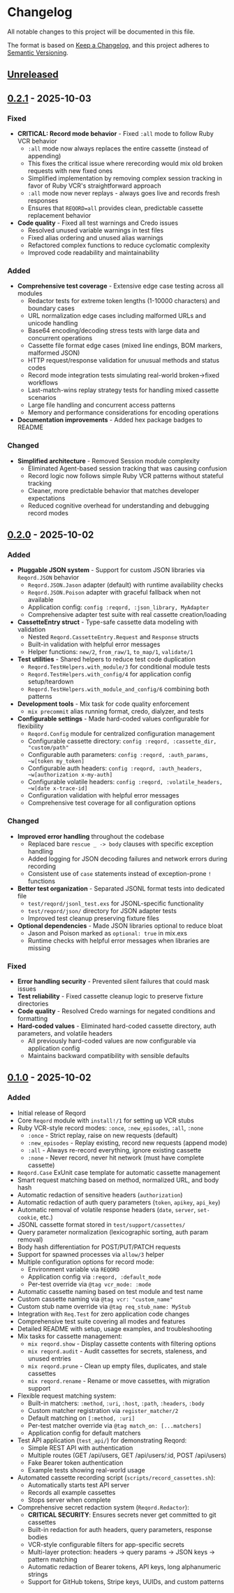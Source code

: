 # Changelog

All notable changes to this project will be documented in this file.

The format is based on [Keep a Changelog](https://keepachangelog.com/en/1.0.0/),
and this project adheres to [Semantic Versioning](https://semver.org/spec/v2.0.0.html).

## [Unreleased]

## [0.2.1] - 2025-10-03

### Fixed
- **CRITICAL: Record mode behavior** - Fixed `:all` mode to follow Ruby VCR behavior
  - `:all` mode now always replaces the entire cassette (instead of appending)
  - This fixes the critical issue where rerecording would mix old broken requests with new fixed ones
  - Simplified implementation by removing complex session tracking in favor of Ruby VCR's straightforward approach
  - `:all` mode now never replays - always goes live and records fresh responses
  - Ensures that `REQORD=all` provides clean, predictable cassette replacement behavior
- **Code quality** - Fixed all test warnings and Credo issues
  - Resolved unused variable warnings in test files
  - Fixed alias ordering and unused alias warnings
  - Refactored complex functions to reduce cyclomatic complexity
  - Improved code readability and maintainability

### Added
- **Comprehensive test coverage** - Extensive edge case testing across all modules
  - Redactor tests for extreme token lengths (1-10000 characters) and boundary cases
  - URL normalization edge cases including malformed URLs and unicode handling
  - Base64 encoding/decoding stress tests with large data and concurrent operations
  - Cassette file format edge cases (mixed line endings, BOM markers, malformed JSON)
  - HTTP request/response validation for unusual methods and status codes
  - Record mode integration tests simulating real-world broken→fixed workflows
  - Last-match-wins replay strategy tests for handling mixed cassette scenarios
  - Large file handling and concurrent access patterns
  - Memory and performance considerations for encoding operations
- **Documentation improvements** - Added hex package badges to README

### Changed
- **Simplified architecture** - Removed Session module complexity
  - Eliminated Agent-based session tracking that was causing confusion
  - Record logic now follows simple Ruby VCR patterns without stateful tracking
  - Cleaner, more predictable behavior that matches developer expectations
  - Reduced cognitive overhead for understanding and debugging record modes

## [0.2.0] - 2025-10-02

### Added
- **Pluggable JSON system** - Support for custom JSON libraries via `Reqord.JSON` behavior
  - `Reqord.JSON.Jason` adapter (default) with runtime availability checks
  - `Reqord.JSON.Poison` adapter with graceful fallback when not available
  - Application config: `config :reqord, :json_library, MyAdapter`
  - Comprehensive adapter test suite with real cassette creation/loading
- **CassetteEntry struct** - Type-safe cassette data modeling with validation
  - Nested `Reqord.CassetteEntry.Request` and `Response` structs
  - Built-in validation with helpful error messages
  - Helper functions: `new/2`, `from_raw/1`, `to_map/1`, `validate/1`
- **Test utilities** - Shared helpers to reduce test code duplication
  - `Reqord.TestHelpers.with_module/3` for conditional module tests
  - `Reqord.TestHelpers.with_config/4` for application config setup/teardown
  - `Reqord.TestHelpers.with_module_and_config/6` combining both patterns
- **Development tools** - Mix task for code quality enforcement
  - `mix precommit` alias running format, credo, dialyzer, and tests
- **Configurable settings** - Made hard-coded values configurable for flexibility
  - `Reqord.Config` module for centralized configuration management
  - Configurable cassette directory: `config :reqord, :cassette_dir, "custom/path"`
  - Configurable auth parameters: `config :reqord, :auth_params, ~w[token my_token]`
  - Configurable auth headers: `config :reqord, :auth_headers, ~w[authorization x-my-auth]`
  - Configurable volatile headers: `config :reqord, :volatile_headers, ~w[date x-trace-id]`
  - Configuration validation with helpful error messages
  - Comprehensive test coverage for all configuration options

### Changed
- **Improved error handling** throughout the codebase
  - Replaced bare `rescue _ -> body` clauses with specific exception handling
  - Added logging for JSON decoding failures and network errors during recording
  - Consistent use of `case` statements instead of exception-prone `!` functions
- **Better test organization** - Separated JSONL format tests into dedicated file
  - `test/reqord/jsonl_test.exs` for JSONL-specific functionality
  - `test/reqord/json/` directory for JSON adapter tests
  - Improved test cleanup preserving fixture files
- **Optional dependencies** - Made JSON libraries optional to reduce bloat
  - Jason and Poison marked as `optional: true` in mix.exs
  - Runtime checks with helpful error messages when libraries are missing

### Fixed
- **Error handling security** - Prevented silent failures that could mask issues
- **Test reliability** - Fixed cassette cleanup logic to preserve fixture directories
- **Code quality** - Resolved Credo warnings for negated conditions and formatting
- **Hard-coded values** - Eliminated hard-coded cassette directory, auth parameters, and volatile headers
  - All previously hard-coded values are now configurable via application config
  - Maintains backward compatibility with sensible defaults

## [0.1.0] - 2025-10-02

### Added
- Initial release of Reqord
- Core `Reqord` module with `install!/1` for setting up VCR stubs
- Ruby VCR-style record modes: `:once`, `:new_episodes`, `:all`, `:none`
  - `:once` - Strict replay, raise on new requests (default)
  - `:new_episodes` - Replay existing, record new requests (append mode)
  - `:all` - Always re-record everything, ignore existing cassette
  - `:none` - Never record, never hit network (must have complete cassette)
- `Reqord.Case` ExUnit case template for automatic cassette management
- Smart request matching based on method, normalized URL, and body hash
- Automatic redaction of sensitive headers (`authorization`)
- Automatic redaction of auth query parameters (`token`, `apikey`, `api_key`)
- Automatic removal of volatile response headers (`date`, `server`, `set-cookie`, etc.)
- JSONL cassette format stored in `test/support/cassettes/`
- Query parameter normalization (lexicographic sorting, auth param removal)
- Body hash differentiation for POST/PUT/PATCH requests
- Support for spawned processes via `allow/3` helper
- Multiple configuration options for record mode:
  - Environment variable via `REQORD`
  - Application config via `:reqord, :default_mode`
  - Per-test override via `@tag vcr_mode: :mode`
- Automatic cassette naming based on test module and test name
- Custom cassette naming via `@tag vcr: "custom_name"`
- Custom stub name override via `@tag req_stub_name: MyStub`
- Integration with `Req.Test` for zero application code changes
- Comprehensive test suite covering all modes and features
- Detailed README with setup, usage examples, and troubleshooting
- Mix tasks for cassette management:
  - `mix reqord.show` - Display cassette contents with filtering options
  - `mix reqord.audit` - Audit cassettes for secrets, staleness, and unused entries
  - `mix reqord.prune` - Clean up empty files, duplicates, and stale cassettes
  - `mix reqord.rename` - Rename or move cassettes, with migration support
- Flexible request matching system:
  - Built-in matchers: `:method`, `:uri`, `:host`, `:path`, `:headers`, `:body`
  - Custom matcher registration via `register_matcher/2`
  - Default matching on `[:method, :uri]`
  - Per-test matcher override via `@tag match_on: [...matchers]`
  - Application config for default matchers
- Test API application (`test_api/`) for demonstrating Reqord:
  - Simple REST API with authentication
  - Multiple routes (GET /api/users, GET /api/users/:id, POST /api/users)
  - Fake Bearer token authentication
  - Example tests showing real-world usage
- Automated cassette recording script (`scripts/record_cassettes.sh`):
  - Automatically starts test API server
  - Records all example cassettes
  - Stops server when complete
- Comprehensive secret redaction system (`Reqord.Redactor`):
  - **CRITICAL SECURITY**: Ensures secrets never get committed to git cassettes
  - Built-in redaction for auth headers, query parameters, response bodies
  - VCR-style configurable filters for app-specific secrets
  - Multi-layer protection: headers → query params → JSON keys → pattern matching
  - Automatic redaction of Bearer tokens, API keys, long alphanumeric strings
  - Support for GitHub tokens, Stripe keys, UUIDs, and custom patterns

[Unreleased]: https://github.com/Makesesama/reqord/compare/v0.2.1...HEAD
[0.2.1]: https://github.com/Makesesama/reqord/compare/v0.2.0...v0.2.1
[0.2.0]: https://github.com/Makesesama/reqord/compare/v0.1.0...v0.2.0
[0.1.0]: https://github.com/Makesesama/reqord/releases/tag/v0.1.0
